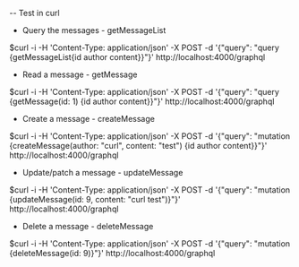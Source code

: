 -- Test in curl 

- Query the messages - getMessageList

$curl -i -H 'Content-Type: application/json' -X POST -d '{"query": "query {getMessageList{id author content}}"}' http://localhost:4000/graphql


- Read a message - getMessage

$curl -i -H 'Content-Type: application/json' -X POST -d '{"query": "query {getMessage(id: 1) {id author content}}"}' http://localhost:4000/graphql


- Create a message - createMessage

$curl -i -H 'Content-Type: application/json' -X POST -d '{"query": "mutation {createMessage(author: \"curl\", content: \"test\") {id author content}}"}' http://localhost:4000/graphql


- Update/patch a message - updateMessage

$curl -i -H 'Content-Type: application/json' -X POST -d '{"query": "mutation {updateMessage(id: 9, content: \"curl test\")}"}' http://localhost:4000/graphql


- Delete a message - deleteMessage

$curl -i -H 'Content-Type: application/json' -X POST -d '{"query": "mutation {deleteMessage(id: 9)}"}' http://localhost:4000/graphql